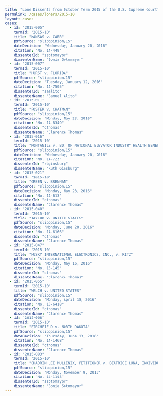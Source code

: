 ```yaml
---
title: "Lone Dissents from October Term 2015 of the U.S. Supreme Court"
permalink: /cases/loners/2015-10
layout: cases
cases:
  - id: "2015-005"
    termId: "2015-10"
    title: "KANSAS v. CARR"
    pdfSource: "slipopinion/15"
    dateDecision: "Wednesday, January 20, 2016"
    citation: "No. 14-449"
    dissenterId: "ssotomayor"
    dissenterName: "Sonia Sotomayor"
  - id: "2015-007"
    termId: "2015-10"
    title: "HURST v. FLORIDA"
    pdfSource: "slipopinion/15"
    dateDecision: "Tuesday, January 12, 2016"
    citation: "No. 14-7505"
    dissenterId: "saalito"
    dissenterName: "Samuel Alito"
  - id: "2015-011"
    termId: "2015-10"
    title: "FOSTER v. CHATMAN"
    pdfSource: "slipopinion/15"
    dateDecision: "Monday, May 23, 2016"
    citation: "No. 14-8349"
    dissenterId: "cthomas"
    dissenterName: "Clarence Thomas"
  - id: "2015-016"
    termId: "2015-10"
    title: "MONTANILE v. BD. OF NATIONAL ELEVATOR INDUSTRY HEALTH BENEFIT PLAN"
    pdfSource: "slipopinion/15"
    dateDecision: "Wednesday, January 20, 2016"
    citation: "No. 14-723"
    dissenterId: "rbginsburg"
    dissenterName: "Ruth Ginsburg"
  - id: "2015-021"
    termId: "2015-10"
    title: "GREEN v. BRENNAN"
    pdfSource: "slipopinion/15"
    dateDecision: "Monday, May 23, 2016"
    citation: "No. 14-613"
    dissenterId: "cthomas"
    dissenterName: "Clarence Thomas"
  - id: "2015-040"
    termId: "2015-10"
    title: "TAYLOR v. UNITED STATES"
    pdfSource: "slipopinion/15"
    dateDecision: "Monday, June 20, 2016"
    citation: "No. 14-6166"
    dissenterId: "cthomas"
    dissenterName: "Clarence Thomas"
  - id: "2015-047"
    termId: "2015-10"
    title: "HUSKY INTERNATIONAL ELECTRONICS, INC., v. RITZ"
    pdfSource: "slipopinion/15"
    dateDecision: "Monday, May 16, 2016"
    citation: "No. 15-145"
    dissenterId: "cthomas"
    dissenterName: "Clarence Thomas"
  - id: "2015-055"
    termId: "2015-10"
    title: "WELCH v. UNITED STATES"
    pdfSource: "slipopinion/15"
    dateDecision: "Monday, April 18, 2016"
    citation: "No. 15-6418"
    dissenterId: "cthomas"
    dissenterName: "Clarence Thomas"
  - id: "2015-068"
    termId: "2015-10"
    title: "BIRCHFIELD v. NORTH DAKOTA"
    pdfSource: "slipopinion/15"
    dateDecision: "Thursday, June 23, 2016"
    citation: "No. 14-1468"
    dissenterId: "cthomas"
    dissenterName: "Clarence Thomas"
  - id: "2015-083"
    termId: "2015-10"
    title: "CHADRIN LEE MULLENIX, PETITIONER v. BEATRICE LUNA, INDIVIDUALLY AND AS REPRESENTATIVE OF THE ESTATE OF ISRAEL LEIJA, JR., et al."
    pdfSource: "slipopinion/15"
    dateDecision: "Monday, November 9, 2015"
    citation: "No. 14-1143"
    dissenterId: "ssotomayor"
    dissenterName: "Sonia Sotomayor"
---
```

